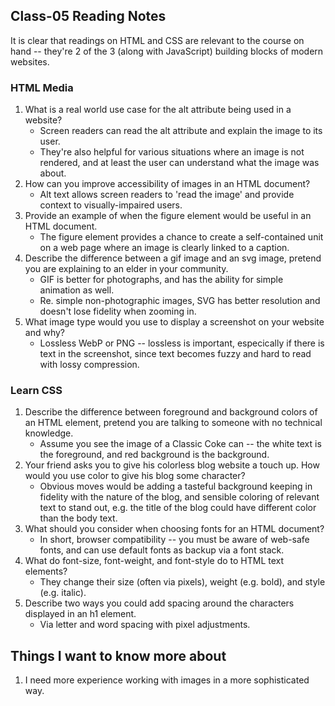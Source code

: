 ## Class-05 Reading Notes  
<p>It is clear that readings on HTML and CSS are relevant to the course on hand -- they're 2 of the 3 (along with JavaScript) building blocks of modern websites.</p>

### HTML Media 

1. What is a real world use case for the alt attribute being used in a website?
    * Screen readers can read the alt attribute and explain the image to its user.
    * They're also helpful for various situations where an image is not rendered, and at least the user can understand what the image was about.
2. How can you improve accessibility of images in an HTML document?
    * Alt text allows screen readers to 'read the image' and provide context to visually-impaired users.
3. Provide an example of when the figure element would be useful in an HTML document.
    * The figure element provides a chance to create a self-contained unit on a web page where an image is clearly linked to a caption.
4. Describe the difference between a gif image and an svg image, pretend you are explaining to an elder in your community.
    * GIF is better for photographs, and has the ability for simple animation as well.
    * Re. simple non-photographic images, SVG has better resolution and doesn't lose fidelity when zooming in.
5. What image type would you use to display a screenshot on your website and why?
    * Lossless WebP or PNG -- lossless is important, especically if there is text in the screenshot, since text becomes fuzzy and hard to read with lossy compression.

### Learn CSS

1. Describe the difference between foreground and background colors of an HTML element, pretend you are talking to someone with no technical knowledge.
    * Assume you see the image of a Classic Coke can -- the white text is the foreground, and red background is the background.
2. Your friend asks you to give his colorless blog website a touch up. How would you use color to give his blog some character?
    * Obvious moves would be adding a tasteful background keeping in fidelity with the nature of the blog, and sensible coloring of relevant text to stand out, e.g. the title of the blog could have different color than the body text.
3. What should you consider when choosing fonts for an HTML document?
    * In short, browser compatibility -- you must be aware of web-safe fonts, and can use default fonts as backup via a font stack.
4. What do font-size, font-weight, and font-style do to HTML text elements?
    * They change their size (often via pixels), weight (e.g. bold), and style (e.g. italic).
5. Describe two ways you could add spacing around the characters displayed in an h1 element.
    * Via letter and word spacing with pixel adjustments.


## Things I want to know more about

1. I need more experience working with images in a more sophisticated way.